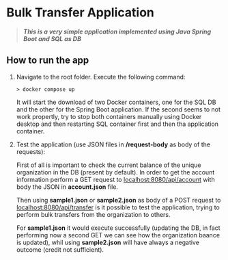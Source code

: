 # Bulk Transfer Application

>
> ***This is a very simple application implemented using Java Spring Boot and SQL as DB***
>


## How to run the app

1. Navigate to the root folder. Execute the following command:

    ```pwsh
    > docker compose up

    ```
    It will start the download of two Docker containers, one for the SQL DB and the other for the Spring Boot application. If the second seems to not work propertly, try to stop both containers manually using Docker desktop and then restarting SQL container first and then tha application container.

2. Test the application (use JSON files in __/request-body__ as body of the requests):

    First of all is important to check the current balance of the unique organization in the DB (present by default). In order to get the account information perform a GET request to [localhost:8080/api/account](http://localhost:8080/api/account) with body the JSON in __account.json__ file. 

    Then using __sample1.json__ or __sample2.json__ as body of a POST request to [localhost:8080/api/transfer](http://localhost:8080/api/transfer) is it possible to test the application, trying to perform bulk transfers from the organization to others. 
    
    For __sample1.json__ it would execute successfully (updating the DB, in fact performing now a second GET we can see how the organization baance is updated), whil using __sample2.json__ will have always a negative outcome (credit not sufficient).
